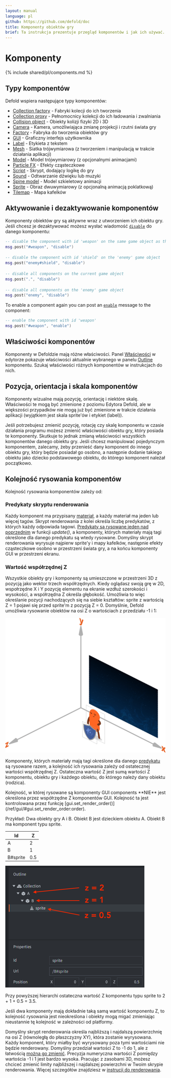 ```yaml
---
layout: manual
language: pl
github: https://github.com/defold/doc
title: Komponenty obiektów gry
brief: Ta instrukcja prezentuje przegląd komponentów i jak ich używać.
---
```


#  Komponenty

{% include shared/pl/components.md %}

## Typy komponentów

Defold wspiera następujące typy komponentów:

* [Collection factory](/pl/manuals/collection-factory) - Fabryki kolecji do ich tworzenia
* [Collection proxy](/pl/manuals/collection-proxy) - Pełnomocnicy kolekcji do ich ładowania i zwalniania
* [Collision object](/pl/manuals/physics) - Obiekty kolizji fizyki 2D i 3D
* [Camera](/pl/manuals/camera) - Kamera, umożliwiająca zmianę projekcji i rzutni świata gry
* [Factory](/pl/manuals/factory) - Fabryka do tworzenia obiektów gry
* [GUI](/pl/manuals/gui) - Graficzny interfejs użytkownika
* [Label](/pl/manuals/label) - Etykieta z tekstem
* [Mesh](/pl/manuals/mesh) - Siatka trójwymiarowa (z tworzeniem i manipulacją w trakcie działania aplikacji)
* [Model](/pl/manuals/model) - Model trójwymiarowy (z opcjonalnymi animacjami)
* [Particle FX](/pl/manuals/particlefx) -  Efekty cząsteczkowe
* [Script](/pl/manuals/script) - Skrypt, dodający logikę do gry
* [Sound](/pl/manuals/sound) - Odtwarzanie dźwięku lub muzyki
* [Spine model](/pl/manuals/spinemodel) - Model szkieletowy animacji
* [Sprite](/pl/manuals/sprite) - Obraz dwuwymiarowy (z opcjonalną animacją poklatkową)
* [Tilemap](/pl/manuals/tilemap) - Mapa kafelków

## Aktywowanie i dezaktywowanie komponentów

Komponenty obiektów gry są aktywne wraz z utworzeniem ich obiektu gry. Jeśli chcesz je dezaktywować możesz wysłać wiadomość [`disable`](/ref/go/#disable) do danego komponentu:

```lua
-- disable the component with id 'weapon' on the same game object as this script
msg.post("#weapon", "disable")

-- disable the component with id 'shield' on the 'enemy' game object
msg.post("enemy#shield", "disable")

-- disable all components on the current game object
msg.post(".", "disable")

-- disable all components on the 'enemy' game object
msg.post("enemy", "disable")
```

To enable a component again you can post an [`enable`](/ref/go/#enable) message to the component:

```lua
-- enable the component with id 'weapon'
msg.post("#weapon", "enable")
```

## Właściwości komponentów

Komponenty w Defoldzie mają różne właściwości. Panel [Właściwości](/pl/manuals/editor/#the-editor-views) w edytorze pokazuje właściwości aktualnie wybranego w panelu [Outline](/pl/manuals/editor/#the-editor-views) komponentu. Szukaj właściwości różnych komponentów w instrukcjach do nich.

## Pozycja, orientacja i skala komponentów

Komponenty wizualne mają pozycję, orientację i niektóre skalę. Właściwości te mogą być zmienione z poziomu Edytora Defold, ale w większości przypadków nie mogą już być zmienione w trakcie działania aplikacji (wyjątkiem jest skala sprite'ów i etykiet (label)).

Jeśli potrzebujesz zmienić pozycję, rotację czy skalę komponentu w czasie działania programu możesz zmienić właściwości obiektu gry, który posiada te komponenty. Skutkuje to jednak zmianą właściwości wszystkich komponentów danego obiektu gry. Jeśli chcesz manipulować pojedynczym komponentem, zalecamy, żeby przenieść dany komponent do innego obiektu gry, który będzie posiadał go osobno, a następnie dodanie takiego obiektu jako dziecko podstawowego obiektu, do którego komponent należał początkowo.

## Kolejność rysowania komponentów

Kolejność rysowania komponentów zależy od:

### Predykaty skryptu renderowania
Każdy komponent ma przypisany [materiał](/pl/manuals/material/), a każdy materiał ma jeden lub więcej tagów. Skrypt renderowania z kolei określa liczbę predykatów, z których każdy odpowiada tagowi. [Predykaty są rysowane jeden nad poprzednim](/pl/manuals/render/#render-predicates) w funkcji *update()*, a komponenty, których materiały mają tagi określone dla danego predykatu są wtedy rysowane. Domyślny skrypt renderowania wyrysuje najpierw sprite'y i mapy kafelków, następnie efekty cząsteczkowe osobno w przestrzeni świata gry, a na końcu komponenty GUI w przestrzeni ekranu.

### Wartość współrzędnej Z
Wszystkie obiekty gry i komponenty są umieszczone w przestrzeni 3D z pozycją jako wektor trzech współrzędnych. Kiedy oglądasz swoją grę w 2D, wspołrzędne X i Y pozycję elementu na ekranie wzdłuż szerokości i wysokości, a współrzędna Z określa głębokość. Umożliwia to więc określanie pozycji nachodzących się na siebie kształtów: sprite z wartością Z = 1 pojawi się przed sprite'm z pozycją Z = 0. Domyślnie, Defold umożliwia rysowanie obiektów na osi Z o wartościach z przedziału -1 i 1:

![model](/manuals/images/graphics/z-order.png)

Komponenty, których materiały mają tagi określone dla danego [predykatu](/pl/manuals/render/#render-predicates) są rysowane razem, a kolejność ich rysowania zależy od ostatecznej wartości współrzędnej Z. Ostateczna wartość Z jest sumą wartości Z komponentu, obiektu gry i każdego obiektu, do którego należy dany obiektu (rodzica).

<div class='sidenote' markdown='1'>
Kolejność, w której rysowane są komponenty GUI components **NIE** jest określona przez współrzędne Z komponentów GUI. Kolejność ta jest kontrolowana przez funkcję [gui.set_render_order()](/ref/gui/#gui.set_render_order:order).
</div>

Przykład: Dwa obiekty gry A i B. Obiekt B jest dzieckiem obiektu A. Obiekt B ma komponent typu sprite.

| Id       | Z       |
|----------|---------|
| A        | 2       |
| B        | 1       |
| B#sprite | 0.5     |

![](/manuals/images/graphics/component-hierarchy.png)

Przy powyższej hierarchi ostateczna wartość Z komponentu typu sprite to 2 + 1 + 0.5 = 3.5.

<div class='important' markdown='1'>
Jeśli dwa komponenty mają dokładnie taką samą wartość komponentu Z, to kolejność rysowania jest nieokreślona i obiekty mogą migać zmieniając nieustannie tę kolejność w zależności od platformy.

Domyślny skrypt renderowania określa najbliższą i najdalszą powierzchnię na osi Z (równoległą do płaszczyzny XY), która zostanie wyrysowana. Każdy komponent, który miałby być wyrysowany poza tymi wartościami nie będzie renderowany. Domyślny przedział wartości Z to -1 do 1, ale z łatwością [można go zmienić](/pl/manuals/render/#default-view-projection). Precyzja numeryczna wartości Z pomiędzy wartościa -1 i 1 jest bardzo wysoka. Pracując z zasobami 3D, możesz chciceć zmienić limity najbliższej i najdalszej powierzchni w Twoim skrypie renderowania. Więcej szczegółów znajdziesz w [instrucji do renderowania](/pl/manuals/render/).
</div>
